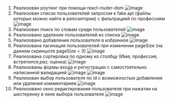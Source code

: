 1. Реализован роутинг при помощи react-router-dom
![image](https://user-images.githubusercontent.com/83139924/172153936-b3328692-4877-48fa-bf3b-80a4d137bb83.png)
2. Реализован список пользователей запросом к fake.api (файлы которых можно найти в репозитории) с фильтрацией по профессиям
![image](https://user-images.githubusercontent.com/83139924/172153908-671776cf-1622-4c01-b852-c355c9a8430d.png)
3. Реализован поиск по словам среди пользователей
![image](https://user-images.githubusercontent.com/83139924/172154239-fa307051-5cd8-4884-9d57-dc4bc38155d7.png)
4. Реализовано удаление пользователей из списка
![image](https://user-images.githubusercontent.com/83139924/172154444-928e4c9e-9703-482e-8d5f-ecf749f1654d.png)
5. Реализовано добавление пользователя в избранное
![image](https://user-images.githubusercontent.com/83139924/172154620-fde7ff4c-84c4-4513-8f8a-48b69561749a.png)
6. Реализована пагинация пользователей при изменении pageSize (на данном скриншоте pageSize = 3)
![image](https://user-images.githubusercontent.com/83139924/172154755-068683d7-4f30-4ae6-96fb-25d035377520.png)
7. Реализована сортировка по одному из столбцу (Имя; профессия; встретился,раз; оценка)
![image](https://user-images.githubusercontent.com/83139924/172156696-f0325d85-51f8-42c9-9784-170ec899f9fd.png)
8. Реализованы формы входа и регистрации с самостоятельно написанной валидацией
![image](https://user-images.githubusercontent.com/83139924/172155008-a500fd35-45d6-406f-b5b7-6fc85a894b3f.png)
![image](https://user-images.githubusercontent.com/83139924/172155055-5dd61af3-74e9-4cc1-bc36-91247a2d13c8.png)
9. Реализован выбор пользователя по id с возможностью добавления или удаления комментариев
![image](https://user-images.githubusercontent.com/83139924/172155249-d9ce9080-e39f-4b20-9505-c70c320dccd7.png)
10. Реализовано окно редактирования пользователя при нажатии на шестеренку в окне выбора пользователя
![image](https://user-images.githubusercontent.com/83139924/172155494-e282c40a-3d7b-4d4c-9638-412218629885.png)

